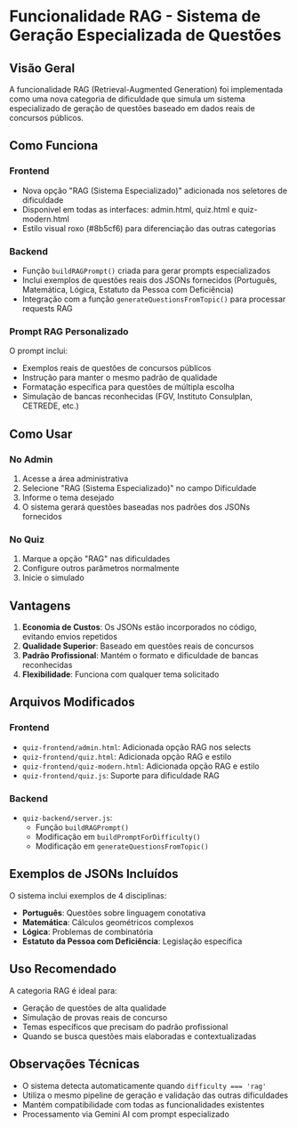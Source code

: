 # Funcionalidade RAG - Sistema de Geração Especializada de Questões

## Visão Geral

A funcionalidade RAG (Retrieval-Augmented Generation) foi implementada como uma nova categoria de dificuldade que simula um sistema especializado de geração de questões baseado em dados reais de concursos públicos.

## Como Funciona

### Frontend
- Nova opção "RAG (Sistema Especializado)" adicionada nos seletores de dificuldade
- Disponível em todas as interfaces: admin.html, quiz.html e quiz-modern.html
- Estilo visual roxo (#8b5cf6) para diferenciação das outras categorias

### Backend
- Função `buildRAGPrompt()` criada para gerar prompts especializados
- Inclui exemplos de questões reais dos JSONs fornecidos (Português, Matemática, Lógica, Estatuto da Pessoa com Deficiência)
- Integração com a função `generateQuestionsFromTopic()` para processar requests RAG

### Prompt RAG Personalizado

O prompt inclui:
- Exemplos reais de questões de concursos públicos
- Instrução para manter o mesmo padrão de qualidade
- Formatação específica para questões de múltipla escolha
- Simulação de bancas reconhecidas (FGV, Instituto Consulplan, CETREDE, etc.)

## Como Usar

### No Admin
1. Acesse a área administrativa
2. Selecione "RAG (Sistema Especializado)" no campo Dificuldade
3. Informe o tema desejado
4. O sistema gerará questões baseadas nos padrões dos JSONs fornecidos

### No Quiz
1. Marque a opção "RAG" nas dificuldades
2. Configure outros parâmetros normalmente
3. Inicie o simulado

## Vantagens

1. **Economia de Custos**: Os JSONs estão incorporados no código, evitando envios repetidos
2. **Qualidade Superior**: Baseado em questões reais de concursos
3. **Padrão Profissional**: Mantém o formato e dificuldade de bancas reconhecidas
4. **Flexibilidade**: Funciona com qualquer tema solicitado

## Arquivos Modificados

### Frontend
- `quiz-frontend/admin.html`: Adicionada opção RAG nos selects
- `quiz-frontend/quiz.html`: Adicionada opção RAG e estilo
- `quiz-frontend/quiz-modern.html`: Adicionada opção RAG e estilo
- `quiz-frontend/quiz.js`: Suporte para dificuldade RAG

### Backend
- `quiz-backend/server.js`: 
  - Função `buildRAGPrompt()` 
  - Modificação em `buildPromptForDifficulty()`
  - Modificação em `generateQuestionsFromTopic()`

## Exemplos de JSONs Incluídos

O sistema inclui exemplos de 4 disciplinas:
- **Português**: Questões sobre linguagem conotativa
- **Matemática**: Cálculos geométricos complexos
- **Lógica**: Problemas de combinatória
- **Estatuto da Pessoa com Deficiência**: Legislação específica

## Uso Recomendado

A categoria RAG é ideal para:
- Geração de questões de alta qualidade
- Simulação de provas reais de concurso
- Temas específicos que precisam do padrão profissional
- Quando se busca questões mais elaboradas e contextualizadas

## Observações Técnicas

- O sistema detecta automaticamente quando `difficulty === 'rag'`
- Utiliza o mesmo pipeline de geração e validação das outras dificuldades
- Mantém compatibilidade com todas as funcionalidades existentes
- Processamento via Gemini AI com prompt especializado